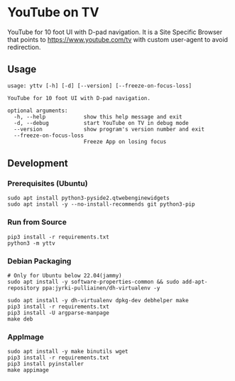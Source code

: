 # YouTube on TV
YouTube for 10 foot UI with D-pad navigation. It is a Site Specific Browser that points to https://www.youtube.com/tv with custom user-agent to avoid redirection.

## Usage
```
usage: yttv [-h] [-d] [--version] [--freeze-on-focus-loss]

YouTube for 10 foot UI with D-pad navigation.

optional arguments:
  -h, --help            show this help message and exit
  -d, --debug           start YouTube on TV in debug mode
  --version             show program's version number and exit
  --freeze-on-focus-loss
                        Freeze App on losing focus
```

## Development
### Prerequisites (Ubuntu)
```shell
sudo apt install python3-pyside2.qtwebenginewidgets
sudo apt install -y --no-install-recommends git python3-pip
```

### Run from Source
```shell
pip3 install -r requirements.txt
python3 -m yttv
```

### Debian Packaging
```shell
# Only for Ubuntu below 22.04(jammy)
sudo apt install -y software-properties-common && sudo add-apt-repository ppa:jyrki-pulliainen/dh-virtualenv -y

sudo apt install -y dh-virtualenv dpkg-dev debhelper make
pip3 install -r requirements.txt
pip3 install -U argparse-manpage
make deb
```

### AppImage
```shell
sudo apt install -y make binutils wget
pip3 install -r requirements.txt
pip3 install pyinstaller
make appimage
```
